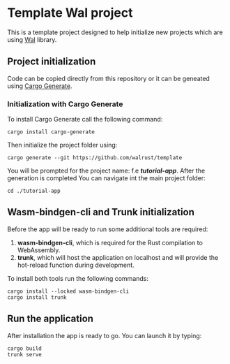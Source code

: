 # Template Wal project

This is a template project designed to help initialize new projects which are using [Wal](https://github.com/walrust/wal) library.

## Project initialization

Code can be copied directly from this repository or it can be geneated using [Cargo Generate](https://github.com/cargo-generate/cargo-generate).

### Initialization with Cargo Generate

To install Cargo Generate call the following command:

```
cargo install cargo-generate
```

Then initialize the project folder using:

```
cargo generate --git https://github.com/walrust/template
```

You will be prompted for the project name: f.e **_tutorial-app_**. After the generation is completed You can navigate int the main project folder:

```
cd ./tutorial-app
```

## Wasm-bindgen-cli and Trunk initialization

Before the app will be ready to run some additional tools are required:

1. **wasm-bindgen-cli**, which is required for the Rust compilation to WebAssembly. 
2. **trunk**, which will host the application on localhost and will provide the hot-reload function during development.

To install both tools run the following commands:

```
cargo install --locked wasm-bindgen-cli
cargo install trunk
```

## Run the application

After installation the app is ready to go. You can launch it by typing:

```
cargo build
trunk serve
